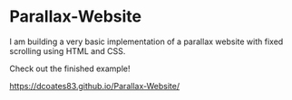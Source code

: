 # Parallax-Website
I am building a very basic implementation of a parallax website with fixed scrolling using HTML and CSS. 

Check out the finished example!

https://dcoates83.github.io/Parallax-Website/
